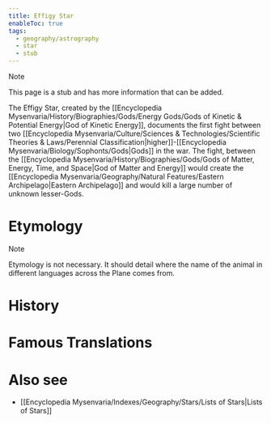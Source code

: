 ```yaml
---
title: Effigy Star
enableToc: true
tags:
  - geography/astrography
  - star
  - stub
---
```


> [!note]
> This page is a stub and has more information that can be added.

The Effigy Star, created by the [[Encyclopedia Mysenvaria/History/Biographies/Gods/Energy Gods/Gods of Kinetic & Potential Energy|God of Kinetic Energy]], documents the first fight between two [[Encyclopedia Mysenvaria/Culture/Sciences & Technologies/Scientific Theories & Laws/Perennial Classification|higher]]-[[Encyclopedia Mysenvaria/Biology/Sophonts/Gods|Gods]] in the war. The fight, between the [[Encyclopedia Mysenvaria/History/Biographies/Gods/Gods of Matter, Energy, Time, and Space|God of Matter and Energy]] would create the [[Encyclopedia Mysenvaria/Geography/Natural Features/Eastern Archipelago|Eastern Archipelago]] and would kill a large number of unknown lesser-Gods.
# Etymology

> [!note]
> Etymology is not necessary. It should detail where the name of the animal in different languages across the Plane comes from.
# History

# Famous Translations

# Also see
- [[Encyclopedia Mysenvaria/Indexes/Geography/Stars/Lists of Stars|Lists of Stars]]
